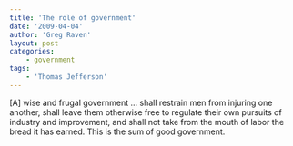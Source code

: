 ```yaml
---
title: 'The role of government'
date: '2009-04-04'
author: 'Greg Raven'
layout: post
categories:
    - government
tags:
    - 'Thomas Jefferson'
---
```


\[A\] wise and frugal government … shall restrain men from injuring one another, shall leave them otherwise free to regulate their own pursuits of industry and improvement, and shall not take from the mouth of labor the bread it has earned. This is the sum of good government.
